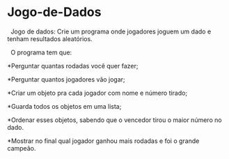 # Jogo-de-Dados


&nbsp;
Jogo de dados: Crie um programa onde jogadores joguem um dado e tenham resultados aleatórios.  

&nbsp;
O programa tem que:  

*Perguntar quantas rodadas você quer fazer;  

*Perguntar quantos jogadores vão jogar;  

*Criar um objeto pra cada jogador com nome e número tirado;  

*Guarda todos os objetos em uma lista;  

*Ordenar esses objetos, sabendo que o vencedor tirou o maior número no dado.  

*Mostrar no final qual jogador ganhou mais rodadas e foi o grande campeão.

